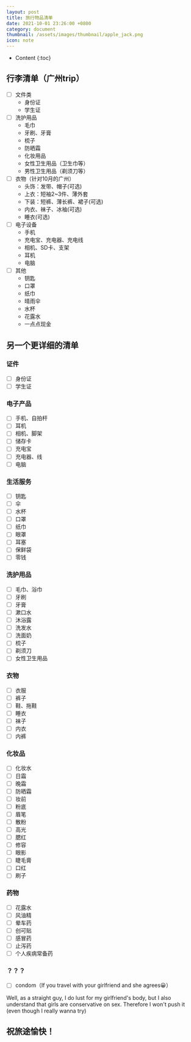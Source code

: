 ```yaml
---
layout: post
title: 旅行物品清单
date: 2021-10-01 23:26:00 +0800
category: document
thumbnail: /assets/images/thumbnail/apple_jack.png
icon: note
---
```


* Content
{:toc}

<!--more-->

## 行李清单（广州trip）

- [ ] 文件类
  -  身份证
  -  学生证
- [ ] 洗护用品
  - 毛巾
  - 牙刷、牙膏
  - 梳子
  - 防晒霜
  - 化妆用品
  - 女性卫生用品（卫生巾等）
  - 男性卫生用品（剃须刀等）
- [ ] 衣物（针对10月的广州）
  - 头饰：发带、帽子(可选)
  - 上衣：短袖2~3件、薄外套
  - 下装：短裤、薄长裤、裙子(可选)
  - 内衣、袜子、冰袖(可选)
  - 睡衣(可选)
- [ ] 电子设备
  - 手机
  - 充电宝、充电器、充电线
  - 相机、SD卡、支架
  - 耳机
  - 电脑
- [ ] 其他
  - 钥匙
  - 口罩
  - 纸巾
  - 晴雨伞
  - 水杯
  - 花露水
  - 一点点现金

## 另一个更详细的清单

### 证件

- [ ] 身份证
- [ ] 学生证

### 电子产品

- [ ] 手机、自拍杆
- [ ] 耳机
- [ ] 相机、脚架
- [ ] 储存卡
- [ ] 充电宝
- [ ] 充电器、线
- [ ] 电脑

### 生活服务

- [ ] 钥匙
- [ ] 伞
- [ ] 水杯
- [ ] 口罩
- [ ] 纸巾
- [ ] 眼罩
- [ ] 耳塞
- [ ] 保鲜袋
- [ ] 零钱

### 洗护用品

- [ ] 毛巾、浴巾
- [ ] 牙刷
- [ ] 牙膏
- [ ] 漱口水
- [ ] 沐浴露
- [ ] 洗发水
- [ ] 洗面奶
- [ ] 梳子
- [ ] 剃须刀
- [ ] 女性卫生用品

### 衣物

- [ ] 衣服
- [ ] 裤子
- [ ] 鞋、拖鞋
- [ ] 睡衣
- [ ] 袜子
- [ ] 内衣
- [ ] 内裤

### 化妆品

- [ ] 化妆水
- [ ] 日霜
- [ ] 晚霜
- [ ] 防晒霜
- [ ] 妆前
- [ ] 粉底
- [ ] 眉笔
- [ ] 散粉
- [ ] 高光
- [ ] 腮红
- [ ] 修容
- [ ] 眼影
- [ ] 睫毛膏
- [ ] 口红
- [ ] 刷子

### 药物

- [ ] 花露水
- [ ] 风油精
- [ ] 晕车药
- [ ] 创可贴
- [ ] 感冒药
- [ ] 止泻药
- [ ] 个人疾病常备药

### ？？？

- [ ] condom（If you travel with your girlfriend and she agrees😀）

Well, as a straight guy, I do lust for my girlfriend's body, but I also understand that girls are conservative on sex. Therefore I won't push it (even though I really wanna try)

## 祝旅途愉快！